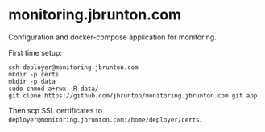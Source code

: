 # monitoring.jbrunton.com

Configuration and docker-compose application for monitoring.

First time setup:

    ssh deployer@monitoring.jbrunton.com
    mkdir -p certs
    mkdir -p data
    sudo chmod a+rwx -R data/
    git clone https://github.com/jbrunton/monitoring.jbrunton.com.git app

Then scp SSL certificates to `deployer@monitoring.jbrunton.com:/home/deployer/certs`.
